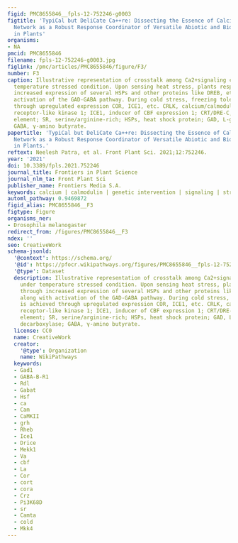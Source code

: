 ```yaml
---
figid: PMC8655846__fpls-12-752246-g0003
figtitle: 'TypiCal but DeliCate Ca++re: Dissecting the Essence of Calcium Signaling
  Network as a Robust Response Coordinator of Versatile Abiotic and Biotic Stimuli
  in Plants'
organisms:
- NA
pmcid: PMC8655846
filename: fpls-12-752246-g0003.jpg
figlink: /pmc/articles/PMC8655846/figure/F3/
number: F3
caption: Illustrative representation of crosstalk among Ca2+signaling components under
  temperature stressed condition. Upon sensing heat stress, plants respond through
  increased expression of several HSPs and other proteins like DREB, etc., along with
  activation of the GAD-GABA pathway. During cold stress, freezing tolerance is achieved
  through upregulated expression COR, ICE1, etc. CRLK, calcium/calmodulin-regulated
  receptor-like kinase 1; ICE1, inducer of CBF expression 1; CRT/DRE-C, repeat/dehydration-responsive
  element; SR, serine/arginine-rich; HSPs, heat shock protein; GAD, L-glutamate decarboxylase;
  GABA, γ-amino butyrate.
papertitle: 'TypiCal but DeliCate Ca++re: Dissecting the Essence of Calcium Signaling
  Network as a Robust Response Coordinator of Versatile Abiotic and Biotic Stimuli
  in Plants.'
reftext: Neelesh Patra, et al. Front Plant Sci. 2021;12:752246.
year: '2021'
doi: 10.3389/fpls.2021.752246
journal_title: Frontiers in Plant Science
journal_nlm_ta: Front Plant Sci
publisher_name: Frontiers Media S.A.
keywords: calcium | calmodulin | genetic intervention | signaling | stress
automl_pathway: 0.9469872
figid_alias: PMC8655846__F3
figtype: Figure
organisms_ner:
- Drosophila melanogaster
redirect_from: /figures/PMC8655846__F3
ndex: ''
seo: CreativeWork
schema-jsonld:
  '@context': https://schema.org/
  '@id': https://pfocr.wikipathways.org/figures/PMC8655846__fpls-12-752246-g0003.html
  '@type': Dataset
  description: Illustrative representation of crosstalk among Ca2+signaling components
    under temperature stressed condition. Upon sensing heat stress, plants respond
    through increased expression of several HSPs and other proteins like DREB, etc.,
    along with activation of the GAD-GABA pathway. During cold stress, freezing tolerance
    is achieved through upregulated expression COR, ICE1, etc. CRLK, calcium/calmodulin-regulated
    receptor-like kinase 1; ICE1, inducer of CBF expression 1; CRT/DRE-C, repeat/dehydration-responsive
    element; SR, serine/arginine-rich; HSPs, heat shock protein; GAD, L-glutamate
    decarboxylase; GABA, γ-amino butyrate.
  license: CC0
  name: CreativeWork
  creator:
    '@type': Organization
    name: WikiPathways
  keywords:
  - Gad1
  - GABA-B-R1
  - Rdl
  - Gabat
  - Hsf
  - ca
  - Cam
  - CaMKII
  - grh
  - Rheb
  - Ice1
  - Drice
  - Mekk1
  - Va
  - cbf
  - La
  - Cor
  - cort
  - cora
  - Crz
  - Pi3K68D
  - sr
  - Camta
  - cold
  - Mkk4
---
```

